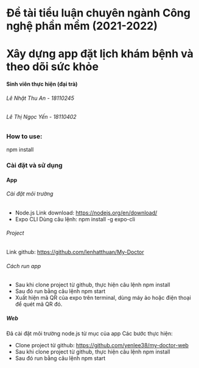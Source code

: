 
# Đề tài tiểu luận chuyên ngành Công nghệ phần mềm (2021-2022)
# Xây dựng app đặt lịch khám bệnh và theo dõi sức khỏe
#### Sinh viên thực hiện (đại trà)
###### Lê Nhật Thu An - 18110245
###### Lê Thị Ngọc Yến - 18110402


### How to use:
npm install 
### Cài đặt và sử dụng
#### App
###### Cài đặt môi trường
  * Node.js
Link download: https://nodejs.org/en/download/
  * Expo CLI
Dùng câu lệnh: 
npm install -g expo-cli
######  Project
Link github: https://github.com/lenhatthuan/My-Doctor
######  Cách run app
- Sau khi clone project từ github, thực hiện câu lệnh npm install
- Sau đó run bằng câu lệnh npm start
- Xuất hiện mã QR của expo trên terminal, dùng máy ảo hoặc điện thoại để quét mã QR đó.
##### Web
Đã cài đặt môi trường node.js từ mục của app
Các bước thực hiện: 
- Clone project từ github: https://github.com/yenlee38/my-doctor-web
- Sau khi clone project từ github, thực hiện câu lệnh npm install
- Sau đó run bằng câu lệnh npm start

